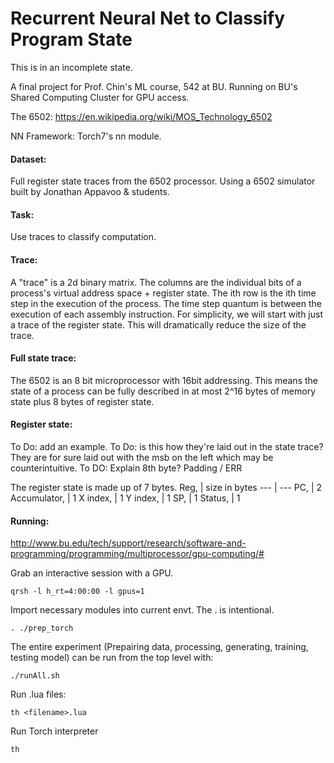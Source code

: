 # Recurrent Neural Net to Classify Program State

This is in an incomplete state. 

A final project for Prof. Chin's ML course, 542 at BU. Running 
on BU's Shared Computing Cluster for GPU access. 

The 6502:
https://en.wikipedia.org/wiki/MOS_Technology_6502

NN Framework: 
Torch7's nn module. 

#### Dataset:
Full register state traces from the 6502 processor. Using a 
6502 simulator built by Jonathan Appavoo & students. 

#### Task: 
Use traces to classify computation. 

#### Trace:
A "trace" is a 2d binary matrix. The columns are the individual bits of a process's virtual address space + register state. The ith row is the ith time step in the execution of the process. The time step quantum is between the execution of each assembly instruction. For simplicity, we will start with just a trace of the register state. This will dramatically reduce the size of the trace.

#### Full state trace:
The 6502 is an 8 bit microprocessor with 16bit addressing. This means the state of a process can be fully described in at most 2^16 bytes of memory state plus 8 bytes of register state.

#### Register state:
To Do: add an example. 
To Do: is this how they're laid out in the state trace? They are for sure laid out with the msb on the left which may be counterintuitive.
To DO: Explain 8th byte? Padding / ERR

The register state is made up of 7 bytes. 
Reg,	|     size in bytes
--- | ---
PC,	 |    2
Accumulator, | 1
X index,   |  1
Y index,   |  1
SP,	   |  1
Status,	   |  1



#### Running:
http://www.bu.edu/tech/support/research/software-and-programming/programming/multiprocessor/gpu-computing/#

Grab an interactive session with a GPU.
	
	qrsh -l h_rt=4:00:00 -l gpus=1

Import necessary modules into current envt. The . is intentional.

	. ./prep_torch

The entire experiment (Prepairing data, processing, generating, training, testing model) can be run from the top level with:
	
	./runAll.sh


Run .lua files:

	th <filename>.lua

Run Torch interpreter

	th
